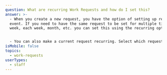 ```yaml
---
question: What are recurring Work Requests and how do I set this?
answer: >-
  - When you create a new request, you have the option of setting up recurring
  event. If you need to have the same request to be set for multiple times a
  week, each week, month, etc. you can set this using the recurring option. 


  - You can also make a current request recurring. Select which request you would like to make recurring, click on view details, click the edit button on the far right-hand side of the request and set recurring how often you would like it to recur.
isMobile: false
topics:
  - work-requests
userTypes:
  - staff
---
```

